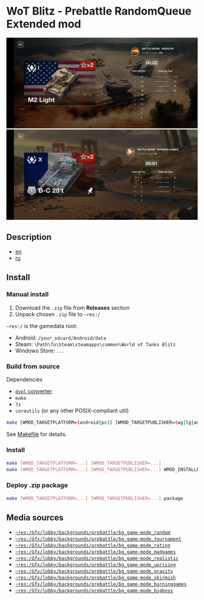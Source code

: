# WoT Blitz - Prebattle RandomQueue Extended mod

![](public/media/1.png)
![](public/media/2.png)

## Description
* [en](public/desc/en.txt)
* [ru](public/desc/ru.txt)

## Install
### Manual install
1. Download the `.zip` file from **Releases** section
2. Unpack chosen `.zip` file to `~res:/`

`~res:/` is the gamedata root:
- Android: `/your_sdcard/Android/data`
- Steam: `\Path\To\Steam\steamapps\common\World of Tanks Blitz`
- Windows Store: `...`

### Build from source

Dependencies
- [`dvpl` converter](https://github.com/Maddoxkkm/dvpl_converter)
- `make`
- `7z`
- `coreutils` (or any other POSIX-compliant util)

```sh
make [WMOD_TARGETPLATFORM=(android|pc)] [WMOD_TARGETPUBLISHER=(wg|lg|any)]
```

See [Makefile](Makefile) for details.

### Install
```sh
make [WMOD_TARGETPLATFORM=...] [WMOD_TARGETPUBLISHER=...]
make [WMOD_TARGETPLATFORM=...] [WMOD_TARGETPUBLISHER=...] WMOD_INSTALLDIR=<your_path_to_game> install
```
### Deploy .zip package
```sh
make [WMOD_TARGETPLATFORM=...] [WMOD_TARGETPUBLISHER=...] package
```

## Media sources
* [`~res:/Gfx/lobby/backgrounds/prebattle/bg_game-mode_random`](https://media-wbp.wgcdn.co/media/filer_public_thumbnails/filer_public/images/Summer_Season_2021_Championships_1-1920-1080.jpg__1048x590_q95_crop_subsampling-2.jpg)
* [`~res:/Gfx/lobby/backgrounds/prebattle/bg_game-mode_tournament`](https://media-wbp.wgcdn.co/media/filer_public_thumbnails/filer_public/images/autumn-season-tournaments-20211-920х1080.jpg__1048x590_q95_crop_subsampling-2.jpg)
* [`~res:/Gfx/lobby/backgrounds/prebattle/bg_game-mode_rating`]()
* [`~res:/Gfx/lobby/backgrounds/prebattle/bg_game-mode_madgames`](https://media-wbp.wgcdn.co/media/filer_public/2a/fa/2afa6351-5c21-47af-a5a5-405a676e2687/mad_games_keyart.jpg)
* [`~res:/Gfx/lobby/backgrounds/prebattle/bg_game-mode_realistic`](https://media-wbp.wgcdn.co/media/filer_public/images/realistic-battles_1920x1080_top-bottom.jpg)
* [`~res:/Gfx/lobby/backgrounds/prebattle/bg_game-mode_uprising`](https://media-wbp.wgcdn.co/media/filer_public/images/WOTB_Rebirth_1920x1080_min.jpg)
* [`~res:/Gfx/lobby/backgrounds/prebattle/bg_game-mode_gravity`](https://media-wbp.wgcdn.co/media/filer_public/images/Gravity-force_1920x1080.jpg)
* [`~res:/Gfx/lobby/backgrounds/prebattle/bg_game-mode_skirmish`](https://pbs.twimg.com/media/Es0PI5jXIAUoFyz?format=jpg&name=medium)
* [`~res:/Gfx/lobby/backgrounds/prebattle/bg_game-mode_burninggames`](https://media-wbp.wgcdn.co/media/filer_public/images/WoTB-Art-Burning-Games-1920x1080.jpg)
* [`~res:/Gfx/lobby/backgrounds/prebattle/bg_game-mode_bigboss`](https://media-wbp.wgcdn.co/media/filer_public_thumbnails/filer_public/images/Boss-mode-banner_1920х1080_fBKKo02.jpg__1048x590_q95_crop_subsampling-2.jpg)
